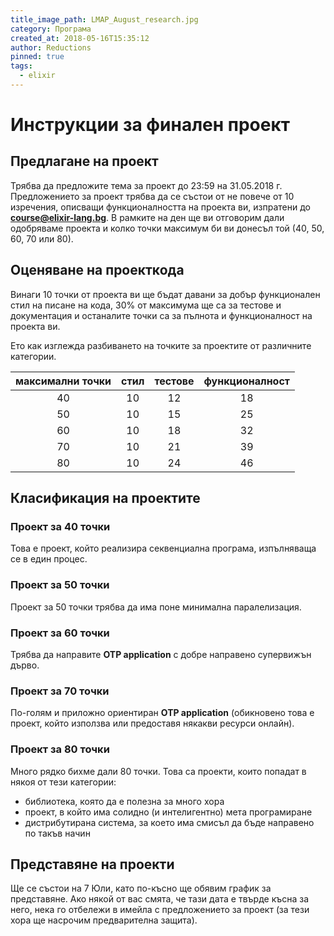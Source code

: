 ```yaml
---
title_image_path: LMAP_August_research.jpg
category: Програма
created_at: 2018-05-16T15:35:12
author: Reductions
pinned: true
tags:
  - elixir
---
```


# Инструкции за финален проект

## Предлагане на проект

Трябва да предложите тема за проект до 23:59 на 31.05.2018 г. Предложението за проект трябва да се състои от не повече от 10 изречения, описващи функционалността на проекта ви, изпратени до **course@elixir-lang.bg**. В рамките на ден ще ви отговорим дали одобряваме проекта и колко точки максимум би ви донесъл той (40, 50, 60, 70 или 80).

## Оценяване на проекткода

Винаги 10 точки от проекта ви ще бъдат давани за добър функционален стил на писане на кода, 30% от максимума ще са за тестове и документация и останалите точки са за пълнота и функционалност на проекта ви.

Ето как изглежда разбиването на точките за проектите от различните категории.

| максимални точки | стил | тестове | функционалност |
|              :-: |  :-: |     :-: |            :-: |
|               40 |   10 |      12 |             18 |
|               50 |   10 |      15 |             25 |
|               60 |   10 |      18 |             32 |
|               70 |   10 |      21 |             39 |
|               80 |   10 |      24 |             46 |

## Класификация на проектите

### Проект за 40 точки

Това е проект, който реализира секвенциална програма, изпълняваща се в един процес.

### Проект за 50 точки

Проект за 50 точки трябва да има поне минимална паралелизация.

### Проект за 60 точки

Трябва да направите **OTP application** с добре направено супервижън дърво.

### Проект за 70 точки

По-голям и приложно ориентиран **OTP application** (обикновено това е проект, който използва или предоставя някакви ресурси онлайн).

### Проект за 80 точки

Много рядко бихме дали 80 точки. Това са проекти, които попадат в някоя от тези категории:
 - библиотека, която да е полезна за много хора
 - проект, в който има солидно (и интелигентно) мета програмиране
 - дистрибутирана система, за което има смисъл да бъде направено по такъв начин

## Представяне на проекти

Ще се състои на 7 Юли, като по-късно ще обявим график за представяне. Ако някой от вас смята, че тази дата е твърде късна за него, нека го отбележи в имейла с предложението за проект (за тези хора ще насрочим предварителна защита).
